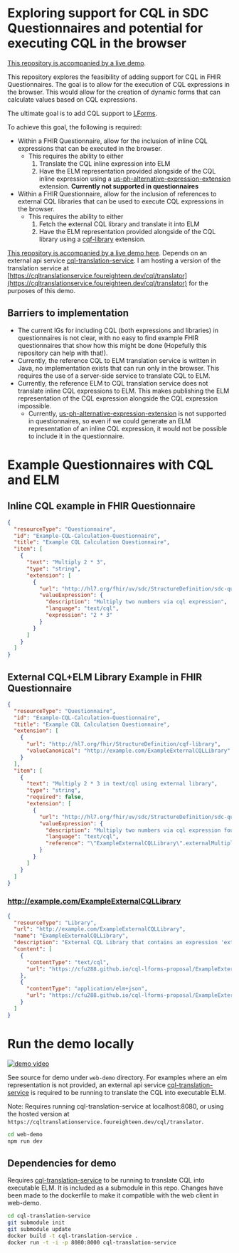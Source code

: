 # Exploring support for CQL in SDC Questionnaires and potential for executing CQL in the browser

[This repository is accompanied by a live demo](https://cfu288.github.io/cql-lforms-proposal/).

This repository explores the feasibility of adding support for CQL in FHIR Questionnaires. The goal is to allow for the execution of CQL expressions in the browser. This would allow for the creation of dynamic forms that can calculate values based on CQL expressions.

The ultimate goal is to add CQL support to [LForms](https://github.com/lhncbc/lforms).

To achieve this goal, the following is required:

- Within a FHIR Questionnaire, allow for the inclusion of inline CQL expressions that can be executed in the browser.
  - This requires the ability to either
    1. Translate the CQL inline expression into ELM
    2. Have the ELM representation provided alongside of the CQL inline expression using a [us-ph-alternative-expression-extension](http://hl7.org/fhir/us/ecr/StructureDefinition/us-ph-alternative-expression-extension) extension. **Currently not supported in questionnaires**
- Within a FHIR Questionnaire, allow for the inclusion of references to external CQL libraries that can be used to execute CQL expressions in the browser.
  - This requires the ability to either
    1. Fetch the external CQL library and translate it into ELM
    2. Have the ELM representation provided alongside of the CQL library using a [cqf-library](http://hl7.org/fhir/StructureDefinition/cqf-library) extension.

[This repository is accompanied by a live demo here](https://cfu288.github.io/cql-lforms-proposal/). Depends on an external api service [cql-translation-service](https://github.com/cqframework/cql-translation-service). I am hosting a version of the translation service at [https://cqltranslationservice.foureighteen.dev/cql/translator](https://cqltranslationservice.foureighteen.dev/cql/translator) for the purposes of this demo.

## Barriers to implementation

- The current IGs for including CQL (both expressions and libraries) in questionnaires is not clear, with no easy to find example FHIR questionnaires that show how this might be done (Hopefully this repository can help with that!).
- Currently, the reference CQL to ELM translation service is written in Java, no implementation exists that can run only in the browser. This requires the use of a server-side service to translate CQL to ELM.
- Currently, the reference ELM to CQL translation service does not translate inline CQL expressions to ELM. This makes publishing the ELM representation of the CQL expression alongside the CQL expression impossible.
  - Currently, [us-ph-alternative-expression-extension](http://hl7.org/fhir/us/ecr/StructureDefinition/us-ph-alternative-expression-extension) is not supported in questionnaires, so even if we could generate an ELM representation of an inline CQL expression, it would not be possible to include it in the questionnaire.

# Example Questionnaires with CQL and ELM

## **Inline CQL example in FHIR Questionnaire**

```json
{
  "resourceType": "Questionnaire",
  "id": "Example-CQL-Calculation-Questionnaire",
  "title": "Example CQL Calculation Questionnaire",
  "item": [
    {
      "text": "Multiply 2 * 3",
      "type": "string",
      "extension": [
        {
          "url": "http://hl7.org/fhir/uv/sdc/StructureDefinition/sdc-questionnaire-calculatedExpression",
          "valueExpression": {
            "description": "Multiply two numbers via cql expression",
            "language": "text/cql",
            "expression": "2 * 3"
          }
        }
      ]
    }
  ]
}
```

## **External CQL+ELM Library Example in FHIR Questionnaire**

```json
{
  "resourceType": "Questionnaire",
  "id": "Example-CQL-Calculation-Questionnaire",
  "title": "Example CQL Calculation Questionnaire",
  "extension": [
    {
      "url": "http://hl7.org/fhir/StructureDefinition/cqf-library",
      "valueCanonical": "http://example.com/ExampleExternalCQLLibrary"
    }
  ],
  "item": [
    {
      "text": "Multiply 2 * 3 in text/cql using external library",
      "type": "string",
      "required": false,
      "extension": [
        {
          "url": "http://hl7.org/fhir/uv/sdc/StructureDefinition/sdc-questionnaire-calculatedExpression",
          "valueExpression": {
            "description": "Multiply two numbers via cql expression found in an external library.",
            "language": "text/cql",
            "reference": "\"ExampleExternalCQLLibrary\".externalMultiplyFn"
          }
        }
      ]
    }
  ]
}
```

### **http://example.com/ExampleExternalCQLLibrary**

```json
{
  "resourceType": "Library",
  "url": "http://example.com/ExampleExternalCQLLibrary",
  "name": "ExampleExternalCQLLibrary",
  "description": "External CQL Library that contains an expression 'externalMultiplyFn' and 'externalDateTimeFn'. References to content are in 'content' array. Note that these are external refs but could be embedded in this resource under 'content.data' as a base64 encoded string.",
  "content": [
    {
      "contentType": "text/cql",
      "url": "https://cfu288.github.io/cql-lforms-proposal/ExampleExternalCQLLibrary/ExampleExternalCQLLibrary.cql"
    },
    {
      "contentType": "application/elm+json",
      "url": "https://cfu288.github.io/cql-lforms-proposal/ExampleExternalCQLLibrary/ExampleExternalCQLLibrary.json"
    }
  ]
}
```

# Run the demo locally

[![demo video](https://github.com/cfu288/cql-lforms-proposal/assets/2985976/ac32716f-c673-480e-93da-c0821586c8a9)](https://github.com/cfu288/cql-lforms-proposal/assets/2985976/ac32716f-c673-480e-93da-c0821586c8a9)

See source for demo under `web-demo` directory. For examples where an elm representation is not provided, an external api service [cql-translation-service](https://github.com/cqframework/cql-translation-service) is required to be running to translate the CQL into executable ELM.

Note: Requires running cql-translation-service at localhost:8080, or using the hosted version at `https://cqltranslationservice.foureighteen.dev/cql/translator`.

```bash
cd web-demo
npm run dev
```

## Dependencies for demo

Requires [cql-translation-service](https://github.com/cqframework/cql-translation-service) to be running to translate CQL into executable ELM. It is included as a submodule in this repo. Changes have been made to the dockerfile to make it compatible with the web client in web-demo.

```bash
cd cql-translation-service
git submodule init
git submodule update
docker build -t cql-translation-service .
docker run -t -i -p 8080:8000 cql-translation-service
```
